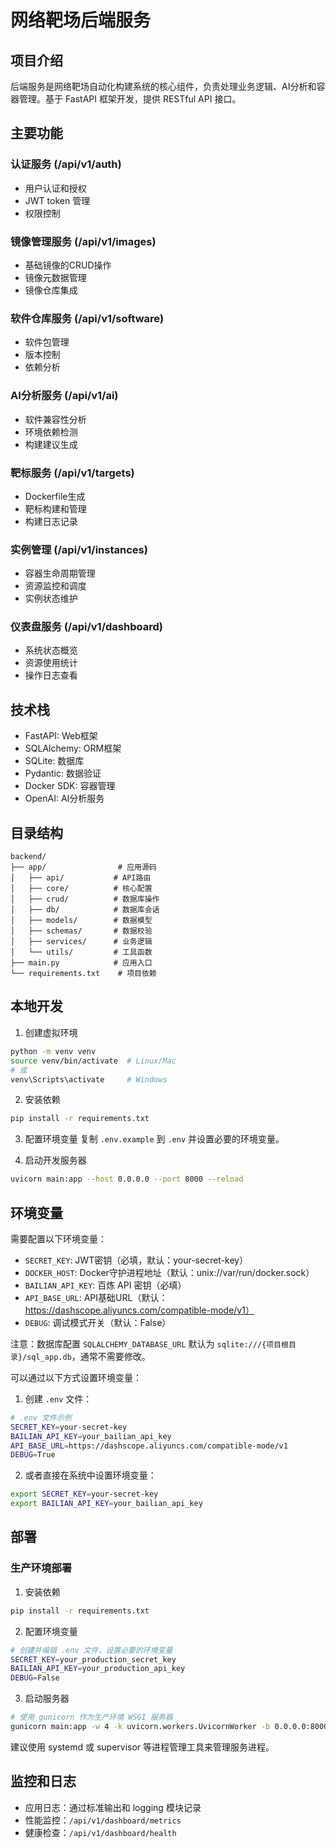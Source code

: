 # 网络靶场后端服务

## 项目介绍

后端服务是网络靶场自动化构建系统的核心组件，负责处理业务逻辑、AI分析和容器管理。基于 FastAPI 框架开发，提供 RESTful API 接口。

## 主要功能

### 认证服务 (/api/v1/auth)
- 用户认证和授权
- JWT token 管理
- 权限控制

### 镜像管理服务 (/api/v1/images)
- 基础镜像的CRUD操作
- 镜像元数据管理
- 镜像仓库集成

### 软件仓库服务 (/api/v1/software)
- 软件包管理
- 版本控制
- 依赖分析

### AI分析服务 (/api/v1/ai)
- 软件兼容性分析
- 环境依赖检测
- 构建建议生成

### 靶标服务 (/api/v1/targets)
- Dockerfile生成
- 靶标构建和管理
- 构建日志记录

### 实例管理 (/api/v1/instances)
- 容器生命周期管理
- 资源监控和调度
- 实例状态维护

### 仪表盘服务 (/api/v1/dashboard)
- 系统状态概览
- 资源使用统计
- 操作日志查看

## 技术栈

- FastAPI: Web框架
- SQLAlchemy: ORM框架
- SQLite: 数据库
- Pydantic: 数据验证
- Docker SDK: 容器管理
- OpenAI: AI分析服务

## 目录结构

```
backend/
├── app/                # 应用源码
│   ├── api/           # API路由
│   ├── core/          # 核心配置
│   ├── crud/          # 数据库操作
│   ├── db/            # 数据库会话
│   ├── models/        # 数据模型
│   ├── schemas/       # 数据校验
│   ├── services/      # 业务逻辑
│   └── utils/         # 工具函数
├── main.py            # 应用入口
└── requirements.txt    # 项目依赖
```

## 本地开发

1. 创建虚拟环境
```bash
python -m venv venv
source venv/bin/activate  # Linux/Mac
# 或
venv\Scripts\activate     # Windows
```

2. 安装依赖
```bash
pip install -r requirements.txt
```

3. 配置环境变量
复制 `.env.example` 到 `.env` 并设置必要的环境变量。

4. 启动开发服务器
```bash
uvicorn main:app --host 0.0.0.0 --port 8000 --reload
```

## 环境变量

需要配置以下环境变量：
- `SECRET_KEY`: JWT密钥（必填，默认：your-secret-key）
- `DOCKER_HOST`: Docker守护进程地址（默认：unix://var/run/docker.sock）
- `BAILIAN_API_KEY`: 百炼 API 密钥（必填）
- `API_BASE_URL`: API基础URL（默认：https://dashscope.aliyuncs.com/compatible-mode/v1）
- `DEBUG`: 调试模式开关（默认：False）

注意：数据库配置 `SQLALCHEMY_DATABASE_URL` 默认为 `sqlite:///{项目根目录}/sql_app.db`，通常不需要修改。

可以通过以下方式设置环境变量：

1. 创建 `.env` 文件：
```bash
# .env 文件示例
SECRET_KEY=your-secret-key
BAILIAN_API_KEY=your_bailian_api_key
API_BASE_URL=https://dashscope.aliyuncs.com/compatible-mode/v1
DEBUG=True
```

2. 或者直接在系统中设置环境变量：
```bash
export SECRET_KEY=your-secret-key
export BAILIAN_API_KEY=your_bailian_api_key
```

## 部署

### 生产环境部署

1. 安装依赖
```bash
pip install -r requirements.txt
```

2. 配置环境变量
```bash
# 创建并编辑 .env 文件，设置必要的环境变量
SECRET_KEY=your_production_secret_key
BAILIAN_API_KEY=your_production_api_key
DEBUG=False
```

3. 启动服务器
```bash
# 使用 gunicorn 作为生产环境 WSGI 服务器
gunicorn main:app -w 4 -k uvicorn.workers.UvicornWorker -b 0.0.0.0:8000
```

建议使用 systemd 或 supervisor 等进程管理工具来管理服务进程。

## 监控和日志

- 应用日志：通过标准输出和 logging 模块记录
- 性能监控：`/api/v1/dashboard/metrics`
- 健康检查：`/api/v1/dashboard/health` 